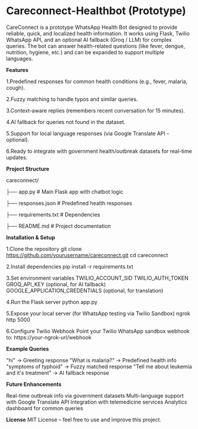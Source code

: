 # Careconnect-Healthbot (Prototype)

CareConnect is a prototype WhatsApp Health Bot designed to provide reliable, quick, and localized health information.
It works using Flask, Twilio WhatsApp API, and an optional AI fallback (Groq / LLM) for complex queries.
The bot can answer health-related questions (like fever, dengue, nutrition, hygiene, etc.) and can be expanded to support multiple languages.

**Features**

1.Predefined responses for common health conditions (e.g., fever, malaria, cough).

2.Fuzzy matching to handle typos and similar queries.

3.Context-aware replies (remembers recent conversation for 15 minutes).

4.AI fallback for queries not found in the dataset.

5.Support for local language responses (via Google Translate API - optional).

6.Ready to integrate with government health/outbreak datasets for real-time updates.

**Project Structure**

careconnect/
 
 ├── app.py                # Main Flask app with chatbot logic
 
 ├── responses.json        # Predefined health responses
 
 ├── requirements.txt      # Dependencies
 
 ├── README.md             # Project documentation

**Installation & Setup**

1.Clone the repository
  git clone https://github.com/yourusername/careconnect.git
  cd careconnect

2.Install dependencies
  pip install -r requirements.txt

3.Set environment variables
  TWILIO_ACCOUNT_SID
  TWILIO_AUTH_TOKEN
  GROQ_API_KEY (optional, for AI fallback)
  GOOGLE_APPLICATION_CREDENTIALS (optional, for translation)

4.Run the Flask server
  python app.py

5.Expose your local server (for WhatsApp testing via Twilio Sandbox)
  ngrok http 5000

6.Configure Twilio Webhook
  Point your Twilio WhatsApp sandbox webhook to:
  https://your-ngrok-url/webhook

**Example Queries**

"hi" → Greeting response
"What is malaria?" → Predefined health info
"symptoms of typhoid" → Fuzzy matched response
"Tell me about leukemia and it's treatment" → AI fallback response

**Future Enhancements**

Real-time outbreak info via government datasets
Multi-language support with Google Translate API
Integration with telemedicine services
Analytics dashboard for common queries

**License**
MIT License – feel free to use and improve this project.
